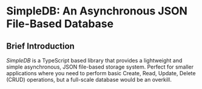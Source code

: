 # SimpleDB: An Asynchronous JSON File-Based Database

## Brief Introduction

_SimpleDB_ is a TypeScript based library that provides a lightweight and simple asynchronous, JSON file-based storage system. Perfect for smaller applications where you need to perform basic Create, Read, Update, Delete (CRUD) operations, but a full-scale database would be an overkill.

